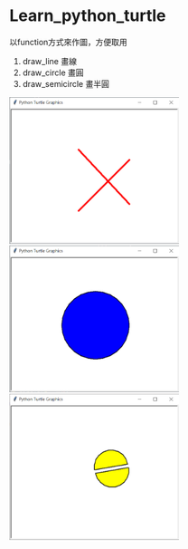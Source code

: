 # Learn_python_turtle

以function方式來作圖，方便取用

1. draw_line 畫線
2. draw_circle 畫圓
3. draw_semicircle 畫半圓

<img src="https://github.com/rogers228/Learn_python_turtle/blob/main/png/line.png" alt="drawing" style="width:300px;"/>

<img src="https://github.com/rogers228/Learn_python_turtle/blob/main/png/circle.png" alt="drawing" style="width:300px;"/>

<img src="https://github.com/rogers228/Learn_python_turtle/blob/main/png/semicircle.png" alt="drawing" style="width:300px;"/>